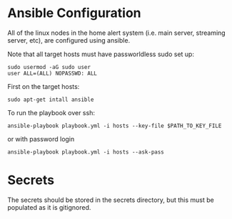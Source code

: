 # Ansible Configuration

All of the linux nodes in the home alert system (i.e. main server, streaming server, etc), are configured using ansible.

Note that all target hosts must have passworldless sudo set up:
```
sudo usermod -aG sudo user
user ALL=(ALL) NOPASSWD: ALL
```

First on the target hosts:
```
sudo apt-get intall ansible
```

To run the playbook over ssh:
```
ansible-playbook playbook.yml -i hosts --key-file $PATH_TO_KEY_FILE
```
or with password login
```
ansible-playbook playbook.yml -i hosts --ask-pass
```

# Secrets

The secrets should be stored in the secrets directory, but this must be populated as it is gitignored.
